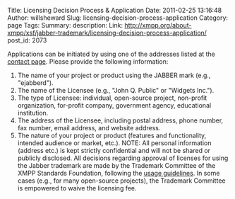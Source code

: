 Title: Licensing Decision Process & Application
Date: 2011-02-25 13:16:48
Author: willsheward
Slug: licensing-decision-process-application
Category: page
Tags: 
Summary: description:
Link: http://xmpp.org/about-xmpp/xsf/jabber-trademark/licensing-decision-process-application/
post_id: 2073


Applications can be initiated by using one of the addresses listed at the [contact page](/participate/contact-us/). Please provide the following information:

1. The name of your project or product using the JABBER mark (e.g., "ejabberd").
2. The name of the Licensee (e.g., "John Q. Public" or "Widgets Inc.").
3. The type of Licensee: individual, open-source project, non-profit organization, for-profit company, government agency, educational institution.
4. The address of the Licensee, including postal address, phone number, fax number, email address, and website address.
5. The nature of your project or product (features and functionality, intended audience or market, etc.).
NOTE: All personal information (address etc.) is kept strictly confidential and will not be shared or publicly disclosed. All decisions regarding approval of licenses for using the Jabber trademark are made by the Trademark Committee of the XMPP Standards Foundation, following the [usage guidelines](/about-xmpp/xsf/jabber-trademark/guidelines/). In some cases (e.g., for many open-source projects), the Trademark Committee is empowered to waive the licensing fee.
